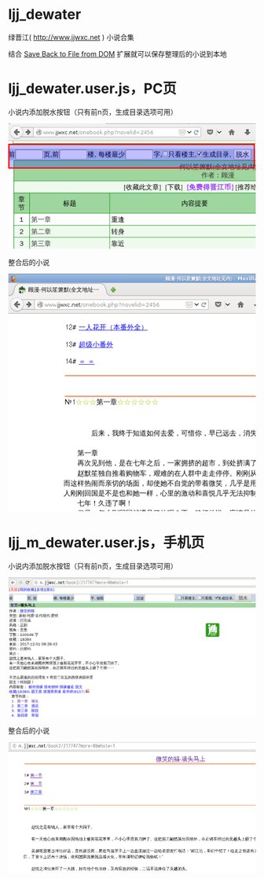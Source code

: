 ljj_dewater
===================

绿晋江( http://www.jjwxc.net ) 小说合集

结合 [Save Back to File from DOM](https://addons.mozilla.org/zh-CN/firefox/addon/save-back-to-file-from-dom/?src=api) 扩展就可以保存整理后的小说到本地

# ljj_dewater.user.js，PC页

小说内添加脱水按钮（只有前n页，生成目录选项可用）

![form](dewater_form.png)

整合后的小说

![thread](dewater_thread.png)

# ljj_m_dewater.user.js，手机页

小说内添加脱水按钮（只有前n页，生成目录选项可用）

![form](dewater_m_form.png)

整合后的小说

![thread](dewater_m_thread.png)
